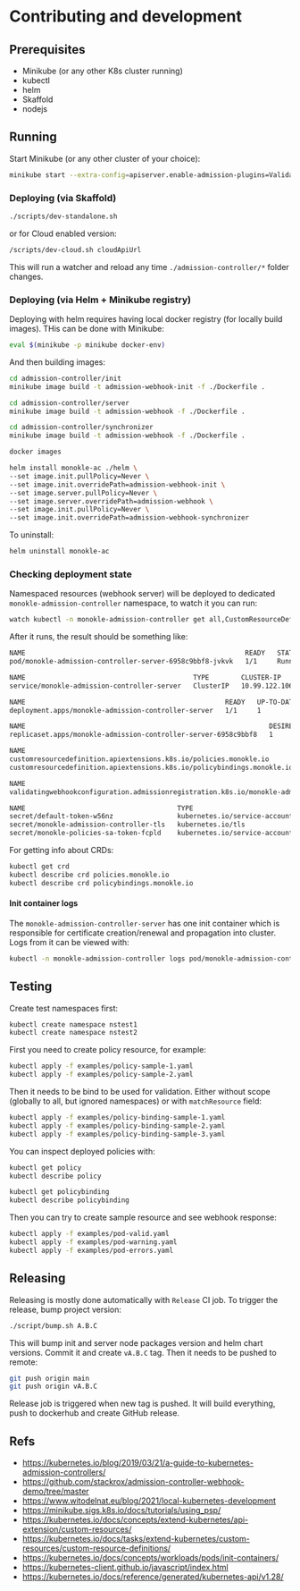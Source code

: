 # Contributing and development

## Prerequisites

* Minikube (or any other K8s cluster running)
* kubectl
* helm
* Skaffold
* nodejs

## Running

Start Minikube (or any other cluster of your choice):

```bash
minikube start --extra-config=apiserver.enable-admission-plugins=ValidatingAdmissionWebhook
```

### Deploying (via Skaffold)

```bash
./scripts/dev-standalone.sh
```

or for Cloud enabled version:

```bash
/scripts/dev-cloud.sh cloudApiUrl
```

This will run a watcher and reload any time `./admission-controller/*` folder changes.

### Deploying (via Helm + Minikube registry)

Deploying with helm requires having local docker registry (for locally build images). THis can be done with Minikube:

```bash
eval $(minikube -p minikube docker-env)
```

And then building images:

```bash
cd admission-controller/init
minikube image build -t admission-webhook-init -f ./Dockerfile .

cd admission-controller/server
minikube image build -t admission-webhook -f ./Dockerfile .

cd admission-controller/synchronizer
minikube image build -t admission-webhook -f ./Dockerfile .

docker images
```

```bash
helm install monokle-ac ./helm \
--set image.init.pullPolicy=Never \
--set image.init.overridePath=admission-webhook-init \
--set image.server.pullPolicy=Never \
--set image.server.overridePath=admission-webhook \
--set image.init.pullPolicy=Never \
--set image.init.overridePath=admission-webhook-synchronizer
```

To uninstall:

```bash
helm uninstall monokle-ac
```

### Checking deployment state

Namespaced resources (webhook server) will be deployed to dedicated `monokle-admission-controller` namespace, to watch it you can run:

```bash
watch kubectl -n monokle-admission-controller get all,CustomResourceDefinition,ValidatingWebhookConfiguration,secrets,policies,policybindings
```

After it runs, the result should be something like:

```bash
NAME                                                       READY   STATUS    RESTARTS   AGE
pod/monokle-admission-controller-server-6958c9bbf8-jvkvk   1/1     Running   0          5m11s

NAME                                          TYPE        CLUSTER-IP      EXTERNAL-IP   PORT(S)   AGE
service/monokle-admission-controller-server   ClusterIP   10.99.122.106   <none>        443/TCP   5m11s

NAME                                                  READY   UP-TO-DATE   AVAILABLE   AGE
deployment.apps/monokle-admission-controller-server   1/1     1            1           5m11s

NAME                                                             DESIRED   CURRENT   READY   AGE
replicaset.apps/monokle-admission-controller-server-6958c9bbf8   1         1         1       5m11s

NAME                                                                      CREATED AT
customresourcedefinition.apiextensions.k8s.io/policies.monokle.io         2023-10-12T12:16:04Z
customresourcedefinition.apiextensions.k8s.io/policybindings.monokle.io   2023-10-12T12:16:04Z

NAME                                                                                               WEBHOOKS   AGE
validatingwebhookconfiguration.admissionregistration.k8s.io/monokle-admission-controller-webhook   1          5m11s

NAME                                      TYPE                                  DATA   AGE
secret/default-token-w56nz                kubernetes.io/service-account-token   3      5m39s
secret/monokle-admission-controller-tls   kubernetes.io/tls                     2      5m1s
secret/monokle-policies-sa-token-fcpld    kubernetes.io/service-account-token   3      5m49s
```

For getting info about CRDs:

```bash
kubectl get crd
kubectl describe crd policies.monokle.io
kubectl describe crd policybindings.monokle.io
```

#### Init container logs

The `monokle-admission-controller-server` has one init container which is responsible for certificate creation/renewal and propagation into cluster. Logs from it can be viewed with:

```bash
kubectl -n monokle-admission-controller logs pod/monokle-admission-controller-server-... -c init
```

## Testing

Create test namespaces first:

```bash
kubectl create namespace nstest1
kubectl create namespace nstest2
```

First you need to create policy resource, for example:

```bash
kubectl apply -f examples/policy-sample-1.yaml
kubectl apply -f examples/policy-sample-2.yaml
```

Then it needs to be bind to be used for validation. Either without scope (globally to all, but ignored namespaces) or with `matchResource` field:

```bash
kubectl apply -f examples/policy-binding-sample-1.yaml
kubectl apply -f examples/policy-binding-sample-2.yaml
kubectl apply -f examples/policy-binding-sample-3.yaml
```

You can inspect deployed policies with:

```bash
kubectl get policy
kubectl describe policy

kubectl get policybinding
kubectl describe policybinding
```

Then you can try to create sample resource and see webhook response:

```bash
kubectl apply -f examples/pod-valid.yaml
kubectl apply -f examples/pod-warning.yaml
kubectl apply -f examples/pod-errors.yaml
```

## Releasing

Releasing is mostly done automatically with `Release` CI job. To trigger the release, bump project version:

```bash
./script/bump.sh A.B.C
```

This will bump init and server node packages version and helm chart versions. Commit it and create `vA.B.C` tag. Then it needs to be pushed to remote:

```bash
git push origin main
git push origin vA.B.C
```

Release job is triggered when new tag is pushed. It will build everything, push to dockerhub and create GitHub release.

## Refs

* https://kubernetes.io/blog/2019/03/21/a-guide-to-kubernetes-admission-controllers/
* https://github.com/stackrox/admission-controller-webhook-demo/tree/master
* https://www.witodelnat.eu/blog/2021/local-kubernetes-development
* https://minikube.sigs.k8s.io/docs/tutorials/using_psp/
* https://kubernetes.io/docs/concepts/extend-kubernetes/api-extension/custom-resources/
* https://kubernetes.io/docs/tasks/extend-kubernetes/custom-resources/custom-resource-definitions/
* https://kubernetes.io/docs/concepts/workloads/pods/init-containers/
* https://kubernetes-client.github.io/javascript/index.html
* https://kubernetes.io/docs/reference/generated/kubernetes-api/v1.28/
